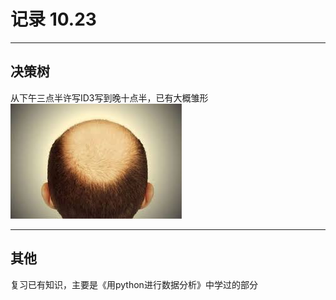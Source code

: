 记录 **10.23**
===

----

**决策树**
---
从下午三点半许写ID3写到晚十点半，已有大概雏形
![我爱学习](./maomi.jpeg "救救孩子吧")

----

**其他**
---
复习已有知识，主要是《用python进行数据分析》中学过的部分